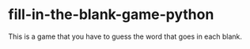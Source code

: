 # fill-in-the-blank-game-python
This is a game that you have to guess the word that goes in each blank.

